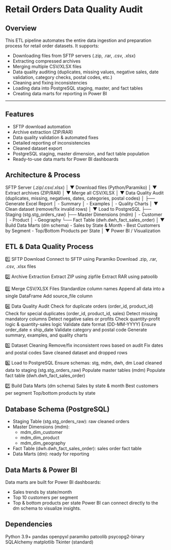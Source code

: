 # Retail Orders Data Quality Audit


## Overview

This ETL pipeline automates the entire data ingestion and preparation process for retail order datasets. It supports:
- Downloading files from SFTP servers (.zip, .rar, .csv, .xlsx)
- Extracting compressed archives
- Merging multiple CSV/XLSX files
- Data quality auditing (duplicates, missing values, negative sales, date validation, category checks, postal codes, etc.)
- Cleaning and fixing inconsistencies
- Loading data into PostgreSQL staging, master, and fact tables
- Creating data marts for reporting in Power BI

---

## Features

- SFTP download automation
- Archive extraction (ZIP/RAR)
- Data quality validation & automated fixes
- Detailed reporting of inconsistencies
- Cleaned dataset export
- PostgreSQL staging, master dimension, and fact table population
- Ready-to-use data marts for Power BI dashboards


## Architecture & Process

SFTP Server (.zip/.csv/.xlsx)
          │
          ▼
Download files (Python/Paramiko)
          │
          ▼
Extract archives (ZIP/RAR)
          │
          ▼
Merge all CSV/XLSX
          │
          ▼
Data Quality Audit (duplicates, missing, negatives, dates, categories, postal codes)
          │
          ├── Generate Excel Report
          │     - Summary
          │     - Examples
          │     - Quality Charts
          │
          ▼
Clean dataset (remove/fix invalid rows)
          │
          ▼
Load to PostgreSQL
          ├── Staging (stg.stg_orders_raw)
          ├── Master Dimensions (mdm)
          │     - Customer
          │     - Product
          │     - Geography
          └── Fact Table (dwh.dwh_fact_sales_order)
          │
          ▼
Build Data Marts (dm schema)
          - Sales by State & Month
          - Best Customers by Segment
          - Top/Bottom Products per State
          │
          ▼
Power BI / Visualization


## ETL & Data Quality Process

1️⃣ SFTP Download
Connect to SFTP using Paramiko
Download .zip, .rar, .csv, .xlsx files

2️⃣ Archive Extraction
Extract ZIP using zipfile
Extract RAR using patoolib

3️⃣ Merge CSV/XLSX Files
Standardize column names
Append all data into a single DataFrame
Add source_file column

4️⃣ Data Quality Audit
Check for duplicate orders (order_id, product_id)
Check for special duplicates (order_id, product_id, sales)
Detect missing mandatory columns
Detect negative sales or profits
Check quantity-profit logic & quantity-sales logic
Validate date format (DD-MM-YYYY)
Ensure order_date ≤ ship_date
Validate category and postal code
Generate summary, examples, and quality charts

5️⃣ Dataset Cleaning
Remove/fix inconsistent rows based on audit
Fix dates and postal codes
Save cleaned dataset and dropped rows

6️⃣ Load to PostgreSQL
Ensure schemas: stg, mdm, dwh, dm
Load cleaned data to staging (stg.stg_orders_raw)
Populate master tables (mdm)
Populate fact table (dwh.dwh_fact_sales_order)

7️⃣ Build Data Marts (dm schema)
Sales by state & month
Best customers per segment
Top/bottom products by state


## Database Schema (PostgreSQL)
- Staging Table (stg.stg_orders_raw): raw cleaned orders
- Master Dimensions (mdm):
   - mdm_dim_customer
   - mdm_dim_product
   - mdm_dim_geography
- Fact Table (dwh.dwh_fact_sales_order): sales order fact table
- Data Marts (dm): ready for reporting

## Data Marts & Power BI
Data marts are built for Power BI dashboards:
- Sales trends by state/month
- Top 10 customers per segment
- Top & bottom products per state
Power BI can connect directly to the dm schema to visualize insights.

## Dependencies
Python 3.9+
pandas
openpyxl
paramiko
patoolib
psycopg2-binary
SQLAlchemy
matplotlib
Tkinter (standard)



